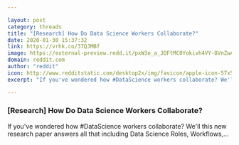 ```yaml
---

layout: post
category: threads
title: "[Research] How Do Data Science Workers Collaborate?"
date: 2020-01-30 15:37:32
link: https://vrhk.co/37QJMBf
image: https://external-preview.redd.it/pxW3o_a_JOFtMC0Yokivh4VY-8VnZwAV5NSPhCPffGQ.jpg?width=693&height=234&auto=webp&s=f1c0750435e4ffc1f03de0ee1c872ffed39439fd
domain: reddit.com
author: "reddit"
icon: http://www.redditstatic.com/desktop2x/img/favicon/apple-icon-57x57.png
excerpt: "If you've wondered how #DataScience workers collaborate? We'll this new research paper answers all that including Data Science Roles, Workflows,..."

---
```


### [Research] How Do Data Science Workers Collaborate?

If you've wondered how #DataScience workers collaborate? We'll this new research paper answers all that including Data Science Roles, Workflows,...